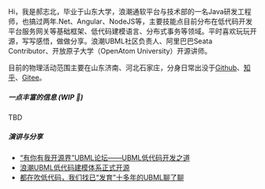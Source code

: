 Hi，我是郝志北，毕业于山东大学，浪潮通软平台与技术部的一名Java研发工程师，也搞过两年.Net、Angular、NodeJS等，主要技能点目前分布在低代码开发平台服务网关等基础框架、低代码建模语言、分布式事务等领域。平时喜欢玩玩开源，写写感悟，做做分享。浪潮UBML社区负责人、阿里巴巴Seata Contributor、开放原子大学（OpenAtom University）开源讲师。

目前的物理活动范围主要在山东济南、河北石家庄，分身日常出没于[Github](https://github.com/booogu)、[知乎](https://www.zhihu.com/people/gomamon-mm)、[Gitee](https://gitee.com/haozhibei)。


##### 一点丰富的信息 (WIP 🚧)

TBD


##### 演讲与分享

- [“有你有我开源界”UBML论坛——UBML低代码开发之道](https://mp.weixin.qq.com/s/4e06xcGLmIq47puOuQiQVQ)
- [浪潮UBML低代码建模体系正式开源](https://mp.weixin.qq.com/s/-U4hG_fXa2E9VIwOjIXAFQ)
- [都在吹低代码，我们找已“发育”十多年的UBML聊了聊](https://www.sohu.com/a/456541185_827544)